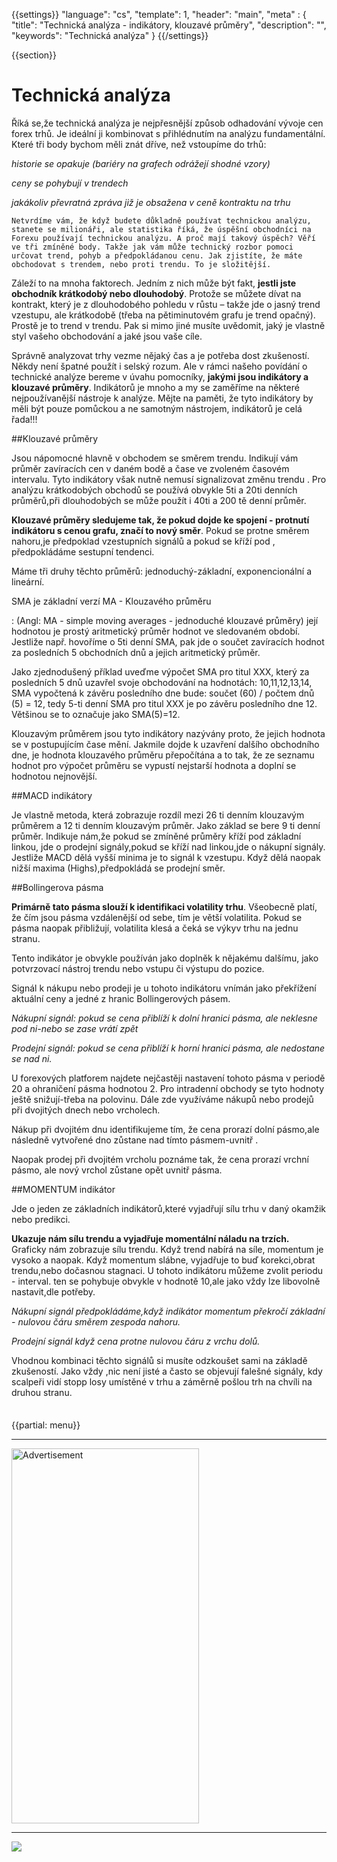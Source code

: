 {{settings}}
  "language": "cs",
  "template": 1,
  "header": "main",
  "meta" : {
    "title": "Technická analýza - indikátory, klouzavé průměry",
    "description": "",
    "keywords": "Technická analýza"
  }
{{/settings}}

<div class="row">
<div class="col-md-9" role="main" markdown="1">

{{section}}

# Technická analýza

Říká se,že technická analýza je nejpřesnější způsob odhadování vývoje cen forex trhů. Je ideální ji kombinovat s přihlédnutím na analýzu fundamentální. Které tři body bychom měli znát dříve, než vstoupíme do trhů:

*historie se opakuje (bariéry na grafech odrážejí shodné vzory)*

*ceny se pohybují v trendech*

*jakákoliv převratná zpráva již je obsažena v ceně kontraktu na trhu*

    Netvrdíme vám, že když budete důkladně používat technickou analýzu, stanete se milionáři, ale statistika říká, že úspěšní obchodníci na Forexu používají technickou analýzu. A proč mají takový úspěch? Věří ve tři zmíněné body. Takže jak vám může technický rozbor pomoci určovat trend, pohyb a předpokládanou cenu. Jak zjistíte, že máte obchodovat s trendem, nebo proti trendu. To je složitější.

Záleží to na mnoha faktorech. Jedním z nich může být fakt, **jestli jste obchodník krátkodobý nebo dlouhodobý**. Protože se můžete dívat na kontrakt, který je z dlouhodobého pohledu v růstu – takže jde o jasný trend vzestupu, ale krátkodobě (třeba na pětiminutovém grafu je trend opačný). Prostě je to trend v trendu. Pak si mimo jiné musíte uvědomit, jaký je vlastně styl vašeho obchodování a jaké jsou vaše cíle.

Správně analyzovat trhy vezme nějaký čas a je potřeba dost zkušeností. Někdy není špatné použít i selský rozum. Ale v rámci našeho povídání o technické analýze bereme v úvahu pomocníky, **jakými jsou indikátory a klouzavé průměry**. Indikátorů je mnoho a my se zaměříme na některé nejpoužívanější nástroje k analýze. Mějte na paměti, že tyto indikátory by měli být pouze pomůckou a ne samotným nástrojem, indikátorů je celá řada!!!

##Klouzavé průměry

Jsou nápomocné hlavně v obchodem se směrem trendu. Indikují vám průměr zavíracích cen v daném bodě a čase ve zvoleném časovém intervalu. Tyto indikátory však nutně nemusí signalizovat změnu trendu . Pro analýzu krátkodobých obchodů se používá obvykle 5ti a 20ti denních průměrů,při dlouhodobých se může použít i 40ti a 200 tě denní průměr.

**Klouzavé průměry sledujeme tak, že pokud dojde ke spojení - protnutí indikátoru s cenou grafu, značí to nový směr**. Pokud se protne směrem nahoru,je předpoklad vzestupních signálů a pokud se kříží pod , předpokládáme sestupní tendenci.

Máme tři druhy těchto průměrů: jednoduchý-základní, exponencionální a lineární.

SMA je základní verzí MA - Klouzavého průměru 

:    (Angl: MA - simple moving averages - jednoduché klouzavé průměry) její hodnotou je prostý aritmetický průměr hodnot ve sledovaném období. Jestliže např. hovoříme o 5ti denní SMA, pak jde o součet zavíracích hodnot za posledních 5 obchodních dnů a jejich aritmetický průměr.

Jako zjednodušený příklad uveďme výpočet SMA pro titul XXX, který za posledních 5 dnů uzavřel svoje obchodování na hodnotách: 10,11,12,13,14, SMA vypočtená k závěru posledního dne bude: součet (60) / počtem dnů (5) = 12, tedy 5-ti denní SMA pro titul XXX je po závěru posledního dne 12. Většinou se to označuje jako SMA(5)=12.

Klouzavým průměrem jsou tyto indikátory nazývány proto, že jejich hodnota se v postupujícím čase mění. Jakmile dojde k uzavření dalšího obchodního dne, je hodnota klouzavého průměru přepočítána a to tak, že ze seznamu hodnot pro výpočet průměru se vypustí nejstarší hodnota a doplní se hodnotou nejnovější. 


##MACD indikátory

Je vlastně metoda, která zobrazuje rozdíl mezi 26 ti denním klouzavým průměrem a 12 ti denním klouzavým průměr. Jako základ se bere 9 ti denní průměr. Indikuje nám,že pokud se zmíněné průměry kříží pod základní linkou, jde o prodejní signály,pokud se kříží nad linkou,jde o nákupní signály. Jestliže MACD dělá vyšší minima je to signál k vzestupu. Když dělá naopak nižší maxima (Highs),předpokládá se prodejní směr.

##Bollingerova pásma

**Primárně tato pásma slouží k identifikaci volatility trhu**. Všeobecně platí, že čím jsou pásma vzdálenější od sebe, tím je větší volatilita. Pokud se pásma naopak přibližují, volatilita klesá a čeká se výkyv trhu na jednu stranu.

Tento indikátor je obvykle používán jako doplněk k nějakému dalšímu, jako potvrzovací nástroj trendu nebo vstupu či výstupu do pozice.

Signál k nákupu nebo prodeji je u tohoto indikátoru vnímán jako překřížení aktuální ceny a jedné z hranic Bollingerových pásem.

*Nákupní signál: pokud se cena přiblíží k dolní hranici pásma, ale neklesne pod ni-nebo se zase vrátí zpět*

*Prodejní signál: pokud se cena přiblíží k horní hranici pásma, ale nedostane se nad ni.*

U forexových platforem najdete nejčastěji nastavení tohoto pásma v periodě 20 a ohraničení pásma hodnotou 2. Pro intradenní obchody se tyto hodnoty ještě snižují-třeba na polovinu.
Dále zde využíváme nákupů nebo prodejů při dvojitých dnech nebo vrcholech. 

Nákup při dvojitém dnu identifikujeme tím, že cena prorazí dolní pásmo,ale následně vytvořené dno zůstane nad tímto pásmem-uvnitř .

Naopak prodej při dvojitém vrcholu poznáme tak, že cena prorazí vrchní pásmo, ale nový vrchol zůstane opět uvnitř pásma.

##MOMENTUM indikátor

Jde o jeden ze základních indikátorů,které vyjadřují sílu trhu v daný okamžik nebo predikci.

**Ukazuje nám sílu trendu a vyjadřuje momentální náladu na trzích.** Graficky nám zobrazuje sílu trendu. Když trend nabírá na síle, momentum je vysoko a naopak. Když momentum slábne, vyjadřuje to buď korekci,obrat trendu,nebo dočasnou stagnaci.
U tohoto indikátoru můžeme zvolit periodu - interval. ten se pohybuje obvykle v hodnotě 10,ale jako vždy lze libovolně nastavit,dle potřeby.

*Nákupní signál předpokládáme,když indikátor momentum překročí základní - nulovou čáru směrem zespoda nahoru.*

*Prodejní signál když cena protne nulovou čáru z vrchu dolů.*

Vhodnou kombinaci těchto signálů si musíte odzkoušet sami na základě zkušeností. Jako vždy ,nic není jisté a často se objevují falešné signály, kdy scalpeři vidí stopp losy umístěné v trhu a záměrně pošlou trh na chvíli na druhou stranu.











</div>
<div class="col-md-3" markdown="1">
<div class="well" markdown="1" style="margin-top: 2.5em">



{{partial: menu}}


</div>


- - -

<SCRIPT language='JavaScript1.1' SRC="https://ad.doubleclick.net/ddm/adj/N8017.2070109FOREXSROVNAVAC.CZ/B9072665.122768029;sz=300x600;ord={{@timestamp}}?"></SCRIPT><NOSCRIPT><A HREF="https://ad.doubleclick.net/ddm/jump/N8017.2070109FOREXSROVNAVAC.CZ/B9072665.122768029;sz=300x600;ord={{@timestamp}}?"><IMG SRC="https://ad.doubleclick.net/ddm/ad/N8017.2070109FOREXSROVNAVAC.CZ/B9072665.122768029;sz=300x600;ord={{@timestamp}}?" BORDER=0 WIDTH=300 HEIGHT=600 ALT="Advertisement"></A></NOSCRIPT>

- - -

<a href="http://blog.forexsrovnavac.cz/plus500cz"  target="_blank">
 <img src="http://blog.forexsrovnavac.cz/wp-content/uploads/2014/10/informace.png" width="" height=""/>
</a>

</div>
</div>

